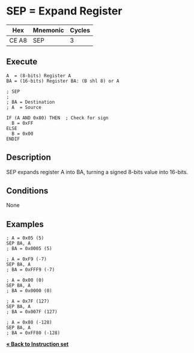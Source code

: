 # SEP = Expand Register

| Hex   | Mnemonic | Cycles |
| ----- | -------- | ------ |
| CE A8 | SEP      | 3      |

## Execute

```
A  = (8-bits) Register A
BA = (16-bits) Register BA: (B shl 8) or A
```

```
; SEP
;
; BA = Destination
; A  = Source

IF (A AND 0x80) THEN  ; Check for sign
  B = 0xFF
ELSE
  B = 0x00
ENDIF
```

## Description

SEP expands register A into BA, turning a signed 8-bits value into 16-bits.

## Conditions

None

## Examples

```
; A = 0x05 (5)
SEP BA, A
; BA = 0x0005 (5)
```

```
; A = 0xF9 (-7)
SEP BA, A
; BA = 0xFFF9 (-7)
```

```
; A = 0x00 (0)
SEP BA, A
; BA = 0x0000 (0)
```

```
; A = 0x7F (127)
SEP BA, A
; BA = 0x007F (127)
```

```
; A = 0x80 (-128)
SEP BA, A
; BA = 0xFF80 (-128)
```

[**« Back to Instruction set**](../S1C88_InstructionSet.md)
